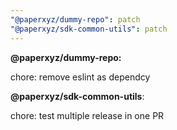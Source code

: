 ```yaml
---
"@paperxyz/dummy-repo": patch
"@paperxyz/sdk-common-utils": patch
---
```


**@paperxyz/dummy-repo:**

chore: remove eslint as dependcy

**@paperxyz/sdk-common-utils**:

chore: test multiple release in one PR
